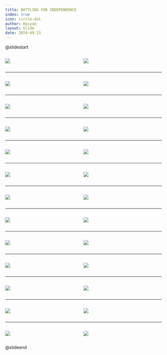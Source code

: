```yaml
---
title: BATTLING FOR INDEPENDENCE
index: true
icon: circle-dot
author: Haiyue
layout: Slide
date: 2024-09-23
---
```

 
@slidestart

<div style="display:flex">
<div style="flex:1">

![](/reading/english/Level-Z/BATTLING%20FOR%20INDEPENDENCE/001.webp)
</div>
<div style="flex:1">

![](/reading/english/Level-Z/BATTLING%20FOR%20INDEPENDENCE/002.webp)
</div>
</div>

---

<div style="display:flex">
<div style="flex:1">

![](/reading/english/Level-Z/BATTLING%20FOR%20INDEPENDENCE/003.webp)
</div>
<div style="flex:1">

![](/reading/english/Level-Z/BATTLING%20FOR%20INDEPENDENCE/004.webp)
</div>
</div>

---

<div style="display:flex">
<div style="flex:1">

![](/reading/english/Level-Z/BATTLING%20FOR%20INDEPENDENCE/005.webp)
</div>
<div style="flex:1">

![](/reading/english/Level-Z/BATTLING%20FOR%20INDEPENDENCE/006.webp)
</div>
</div>

---

<div style="display:flex">
<div style="flex:1">

![](/reading/english/Level-Z/BATTLING%20FOR%20INDEPENDENCE/007.webp)
</div>
<div style="flex:1">

![](/reading/english/Level-Z/BATTLING%20FOR%20INDEPENDENCE/008.webp)
</div>
</div>

---

<div style="display:flex">
<div style="flex:1">

![](/reading/english/Level-Z/BATTLING%20FOR%20INDEPENDENCE/009.webp)
</div>
<div style="flex:1">

![](/reading/english/Level-Z/BATTLING%20FOR%20INDEPENDENCE/010.webp)
</div>
</div>

---

<div style="display:flex">
<div style="flex:1">

![](/reading/english/Level-Z/BATTLING%20FOR%20INDEPENDENCE/011.webp)
</div>
<div style="flex:1">

![](/reading/english/Level-Z/BATTLING%20FOR%20INDEPENDENCE/012.webp)
</div>
</div>

---

<div style="display:flex">
<div style="flex:1">

![](/reading/english/Level-Z/BATTLING%20FOR%20INDEPENDENCE/013.webp)
</div>
<div style="flex:1">

![](/reading/english/Level-Z/BATTLING%20FOR%20INDEPENDENCE/014.webp)
</div>
</div>

---

<div style="display:flex">
<div style="flex:1">

![](/reading/english/Level-Z/BATTLING%20FOR%20INDEPENDENCE/015.webp)
</div>
<div style="flex:1">

![](/reading/english/Level-Z/BATTLING%20FOR%20INDEPENDENCE/016.webp)
</div>
</div>

---

<div style="display:flex">
<div style="flex:1">

![](/reading/english/Level-Z/BATTLING%20FOR%20INDEPENDENCE/017.webp)
</div>
<div style="flex:1">

![](/reading/english/Level-Z/BATTLING%20FOR%20INDEPENDENCE/018.webp)
</div>
</div>

---

<div style="display:flex">
<div style="flex:1">

![](/reading/english/Level-Z/BATTLING%20FOR%20INDEPENDENCE/019.webp)
</div>
<div style="flex:1">

![](/reading/english/Level-Z/BATTLING%20FOR%20INDEPENDENCE/020.webp)
</div>
</div>

---

<div style="display:flex">
<div style="flex:1">

![](/reading/english/Level-Z/BATTLING%20FOR%20INDEPENDENCE/021.webp)
</div>
<div style="flex:1">

![](/reading/english/Level-Z/BATTLING%20FOR%20INDEPENDENCE/022.webp)
</div>
</div>

---

<div style="display:flex">
<div style="flex:1">

![](/reading/english/Level-Z/BATTLING%20FOR%20INDEPENDENCE/023.webp)
</div>
<div style="flex:1">

![](/reading/english/Level-Z/BATTLING%20FOR%20INDEPENDENCE/024.webp)
</div>
</div>

---

<div style="display:flex">
<div style="flex:1">

![](/reading/english/Level-Z/BATTLING%20FOR%20INDEPENDENCE/025.webp)
</div>
<div style="flex:1">

![](/reading/english/Level-Z/BATTLING%20FOR%20INDEPENDENCE/026.webp)
</div>
</div>

@slideend